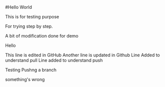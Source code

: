 #Hello World

This is for testing purpose

For trying step by step.

A bit of modification done for demo

Hello

This line is edited in GitHub
Another line is updated in Github
Line Added to understand pull
Line added to understand push

Testing Pushng a branch

something's wrong
